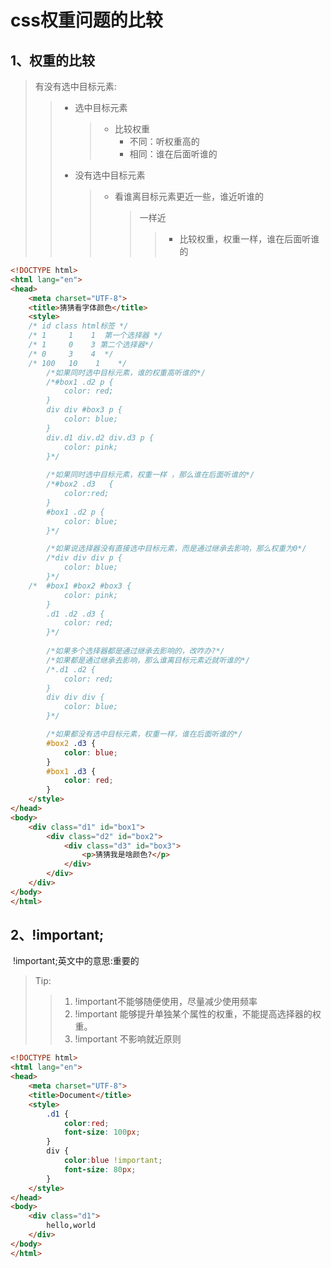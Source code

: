 # css权重问题的比较

## 1、权重的比较

> 有没有选中目标元素:
>
> > - 选中目标元素
> >
> >   > - 比较权重
> >   >   - 不同：听权重高的
> >   >   - 相同：谁在后面听谁的
> >
> > - 没有选中目标元素
> >
> >   > - 看谁离目标元素更近一些，谁近听谁的
> >   >
> >   >   > 一样近
> >   >   >
> >   >   > > - 比较权重，权重一样，谁在后面听谁的



```html
<!DOCTYPE html>
<html lang="en">
<head>
	<meta charset="UTF-8">
	<title>猜猜看字体颜色</title>
	<style>
	/* id class html标签 */
	/* 1     1    1  第一个选择器 */
	/* 1     0    3 第二个选择器*/
	/* 0     3    4  */
	/* 100   10    1    */
		/*如果同时选中目标元素，谁的权重高听谁的*/
		/*#box1 .d2 p {
			color: red;
		}
		div div #box3 p {
			color: blue;
		}
		div.d1 div.d2 div.d3 p {
			color: pink;
		}*/
        
		/*如果同时选中目标元素，权重一样 ，那么谁在后面听谁的*/
		/*#box2 .d3   {
			color:red;
		}
		#box1 .d2 p {
			color: blue;
		}*/

		/*如果说选择器没有直接选中目标元素，而是通过继承去影响，那么权重为0*/
		/*div div div p {
			color: blue;
		}*/
	/*	#box1 #box2 #box3 {
			color: pink;
		}
		.d1 .d2 .d3 {
			color: red;
		}*/
        
		/*如果多个选择器都是通过继承去影响的，改咋办?*/
		/*如果都是通过继承去影响，那么谁离目标元素近就听谁的*/
		/*.d1 .d2 {
			color: red;
		}
		div div div {
			color: blue;
		}*/

		/*如果都没有选中目标元素，权重一样，谁在后面听谁的*/
		#box2 .d3 {
			color: blue;
		}
		#box1 .d3 {
			color: red;
		}
	</style>
</head>
<body>
	<div class="d1" id="box1">
		<div class="d2" id="box2">
			<div class="d3" id="box3">
				<p>猜猜我是啥颜色?</p>
			</div>
		</div>
	</div>
</body>
</html>
```

## 2、!important;

​	 !important;英文中的意思:重要的

> Tip:
>
> > 1. !important不能够随便使用，尽量减少使用频率
> > 2. !important 能够提升单独某个属性的权重，不能提高选择器的权重。
> > 3. !important 不影响就近原则 

```html
<!DOCTYPE html>
<html lang="en">
<head>
	<meta charset="UTF-8">
	<title>Document</title>
	<style>
		.d1 {
			color:red;
			font-size: 100px;
		}
		div {
			color:blue !important;
			font-size: 80px;
		}
	</style>
</head>
<body>
	<div class="d1">
		hello,world	
	</div>
</body>
</html>
```

